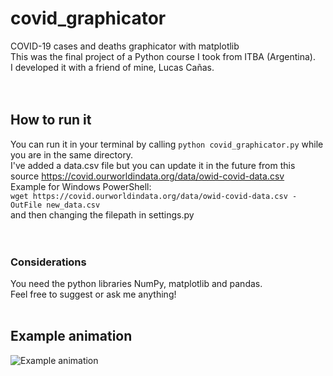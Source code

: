 # covid_graphicator  
COVID-19 cases and deaths graphicator with matplotlib  
This was the final project of a Python course I took from ITBA (Argentina).  
I developed it with a friend of mine, Lucas Cañas.  
<br><br/>
## How to run it  
You can run it in your terminal by calling `python covid_graphicator.py` while you are in the same directory.  
I've added a data.csv file but you can update it in the future from this source https://covid.ourworldindata.org/data/owid-covid-data.csv  
Example for Windows PowerShell:  
`wget https://covid.ourworldindata.org/data/owid-covid-data.csv -OutFile new_data.csv`  
and then changing the filepath in settings.py  
<br><br/>
### Considerations  
You need the python libraries NumPy, matplotlib and pandas.  
Feel free to suggest or ask me anything!
<br><br/>
## Example animation  
![Example animation](example.gif)
